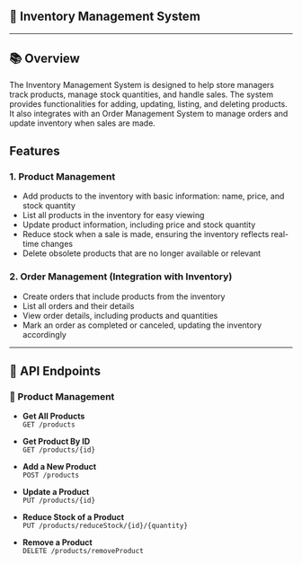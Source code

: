 ## 🏬 Inventory Management System

---

## 📚 Overview
The Inventory Management System is designed to help store managers track products, manage stock quantities, and handle sales. The system provides functionalities for adding, updating, listing, and deleting products. It also integrates with an Order Management System to manage orders and update inventory when sales are made.

## Features
### 1. Product Management
- Add products to the inventory with basic information: name, price, and stock quantity
- List all products in the inventory for easy viewing
- Update product information, including price and stock quantity
- Reduce stock when a sale is made, ensuring the inventory reflects real-time changes
- Delete obsolete products that are no longer available or relevant

### 2. Order Management (Integration with Inventory)
- Create orders that include products from the inventory
- List all orders and their details
- View order details, including products and quantities
- Mark an order as completed or canceled, updating the inventory accordingly

---

## 🚀 API Endpoints  

### 🛒 Product Management  
- **Get All Products**  
  `GET /products`  

- **Get Product By ID**  
  `GET /products/{id}`  

- **Add a New Product**  
  `POST /products`  

- **Update a Product**  
  `PUT /products/{id}`  

- **Reduce Stock of a Product**  
  `PUT /products/reduceStock/{id}/{quantity}`  

- **Remove a Product**  
  `DELETE /products/removeProduct`  
